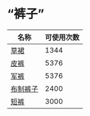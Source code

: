 # “裤子”  
名称  |  可使用次数  
----  |  ----  
[草裙](LeafSKirt.md)  |  1344  
[皮裤](LeatherPants.md)  |  5376  
[军裤](MilitaryPants.md)  |  5376  
[布制裤子](PantsCloth.md)  |  2400  
[短裤](Shorts.md)  |  3000  
